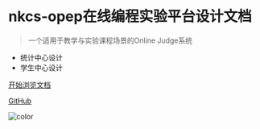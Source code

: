 # nkcs-opep在线编程实验平台设计文档

> 一个适用于教学与实验课程场景的Online Judge系统

- 统计中心设计
- 学生中心设计


[开始浏览文档](introduction)
<!-- [Demo Sandbox](https://codesandbox.io/s/xv36w4695o) -->
[GitHub](https://github.com/nestdream/bugfree)

![color](#f0f0f0)
